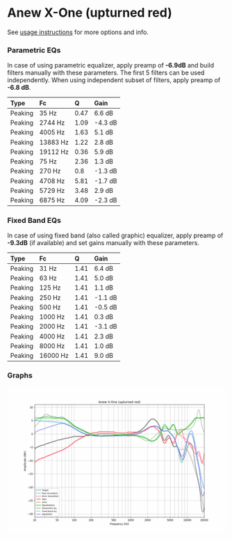 # Anew X-One (upturned red)
See [usage instructions](https://github.com/jaakkopasanen/AutoEq#usage) for more options and info.

### Parametric EQs
In case of using parametric equalizer, apply preamp of **-6.9dB** and build filters manually
with these parameters. The first 5 filters can be used independently.
When using independent subset of filters, apply preamp of **-6.8 dB**.

| Type    | Fc       |    Q | Gain    |
|:--------|:---------|:-----|:--------|
| Peaking | 35 Hz    | 0.47 | 6.6 dB  |
| Peaking | 2744 Hz  | 1.09 | -4.3 dB |
| Peaking | 4005 Hz  | 1.63 | 5.1 dB  |
| Peaking | 13883 Hz | 1.22 | 2.8 dB  |
| Peaking | 19112 Hz | 0.36 | 5.9 dB  |
| Peaking | 75 Hz    | 2.36 | 1.3 dB  |
| Peaking | 270 Hz   | 0.8  | -1.3 dB |
| Peaking | 4708 Hz  | 5.81 | -1.7 dB |
| Peaking | 5729 Hz  | 3.48 | 2.9 dB  |
| Peaking | 6875 Hz  | 4.09 | -2.3 dB |

### Fixed Band EQs
In case of using fixed band (also called graphic) equalizer, apply preamp of **-9.3dB**
(if available) and set gains manually with these parameters.

| Type    | Fc       |    Q | Gain    |
|:--------|:---------|:-----|:--------|
| Peaking | 31 Hz    | 1.41 | 6.4 dB  |
| Peaking | 63 Hz    | 1.41 | 5.0 dB  |
| Peaking | 125 Hz   | 1.41 | 1.1 dB  |
| Peaking | 250 Hz   | 1.41 | -1.1 dB |
| Peaking | 500 Hz   | 1.41 | -0.5 dB |
| Peaking | 1000 Hz  | 1.41 | 0.3 dB  |
| Peaking | 2000 Hz  | 1.41 | -3.1 dB |
| Peaking | 4000 Hz  | 1.41 | 2.3 dB  |
| Peaking | 8000 Hz  | 1.41 | 1.0 dB  |
| Peaking | 16000 Hz | 1.41 | 9.0 dB  |

### Graphs
![](./Anew%20X-One%20(upturned%20red).png)